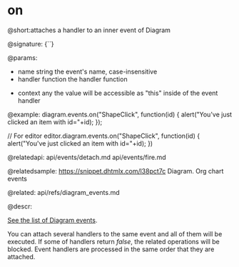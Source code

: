 on
==========

@short:attaches a handler to an inner event of Diagram

@signature: {``}

@params: 
- name			string			the event's name, case-insensitive
- handler		function		the handler function 
* context		any				the value will be accessible as "this" inside of the event handler

@example: 
diagram.events.on("ShapeClick", function(id) {
	alert("You've just clicked an item with id="+id);
});

// For editor
editor.diagram.events.on("ShapeClick", function(id) {
	alert("You've just clicked an item with id="+id);
})


@relatedapi:
	api/events/detach.md
	api/events/fire.md

@relatedsample:
https://snippet.dhtmlx.com/l38pct7c	Diagram. Org chart events

@related:
api/refs/diagram_events.md
    
@descr:

[See the list of Diagram events](api/refs/diagram_events.md).

You can attach several handlers to the same event and all of them will be executed.
If some of handlers return *false*, the related operations will be blocked.
Event handlers are processed in the same order that they are attached.
